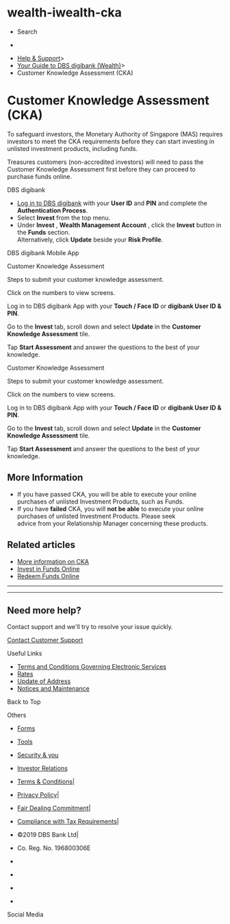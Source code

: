 # wealth-iwealth-cka

[](https://www.dbs.com.sg)

  * Search 

  * 


[](https://www.dbs.com.sg/personal/default.page) [](https://www.dbs.com.sg/personal/support/wealth-iwealth-cka.html)

  * [Help & Support](https://www.dbs.com.sg/personal/support/home.html)>
  * [Your Guide to DBS digibank (Wealth)](https://www.dbs.com.sg/personal/support/guide-iwealth.html)>
  * Customer Knowledge Assessment (CKA)



# Customer Knowledge Assessment (CKA)

To safeguard investors, the Monetary Authority of Singapore (MAS) requires investors to meet the CKA requirements before they can start investing in unlisted investment products, including funds.

  
  


Treasures customers (non-accredited investors) will need to pass the Customer Knowledge Assessment first before they can proceed to purchase funds online.

DBS digibank

  * [Log in to DBS digibank](https://internet-banking.dbs.com.sg/iwealth) with your **User ID** and **PIN** and complete the **Authentication Process**.
  * Select **Invest** from the top menu.
  * Under **Invest** , **Wealth Management Account** , click the **Invest** button in the **Funds** section.   
Alternatively, click **Update** beside your **Risk Profile**. 

  


DBS digibank Mobile App

Customer Knowledge Assessment

Steps to submit your customer knowledge assessment.

Click on the numbers to view screens.

Log in to DBS digibank App with your **Touch / Face ID** or **digibank User ID & PIN**.

Go to the **Invest** tab, scroll down and select **Update** in the **Customer Knowledge Assessment** tile. 

Tap **Start Assessment** and answer the questions to the best of your knowledge.

  
  
  
  


Customer Knowledge Assessment

Steps to submit your customer knowledge assessment.

Click on the numbers to view screens.

Log in to DBS digibank App with your **Touch / Face ID** or **digibank User ID & PIN**.

Go to the **Invest** tab, scroll down and select **Update** in the **Customer Knowledge Assessment** tile.

Tap **Start Assessment** and answer the questions to the best of your knowledge.

## More Information

  * If you have passed CKA, you will be able to execute your online purchases of unlisted Investment Products, such as Funds.
  * If you have **failed** CKA, you will **not be able** to execute your online purchases of unlisted Investment Products. Please seek   
advice from your Relationship Manager concerning these products.



## Related articles

  * [More information on CKA](https://www.dbs.com.sg/ibanking/help/faq/a-guide-on-customer-knowledge-assessment-cka.html)
  * [Invest in Funds Online](https://www.dbs.com.sg/personal/support/wealth-iwealth-invest-funds-online.html)
  * [Redeem Funds Online](https://www.dbs.com.sg/personal/support/wealth-iwealth-redeem-funds.html)



* * *

* * *

## Need more help?

Contact support and we'll try to resolve your issue quickly.

[Contact Customer Support](https://www.dbs.com.sg/personal/contact-us.page)

Useful Links

  * [Terms and Conditions Governing Electronic Services](https://www.dbs.com.sg/personal/deposits/terms-conditions-electronic-services.page)
  * [Rates](https://www.dbs.com.sg/personal/rates-online/default.page)
  * [Update of Address](https://www.dbs.com.sg/personal/deposits/update-address.page)
  * [Notices and Maintenance](https://www.dbs.com.sg/personal/deposits/maintenance-schedule.page)



Back to Top

Others

  * [Forms](https://www.dbs.com.sg/personal/forms/default.page)
  * [Tools](https://www.dbs.com.sg/personal/calculators/default.page)
  * [Security & you](https://www.dbs.com.sg/personal/deposits/security-and-you/default.page)
  * [Investor Relations](https://www.dbs.com/investor/default.page)



  * [Terms & Conditions](https://www.dbs.com/terms/default.page)|
  * [Privacy Policy](https://www.dbs.com/privacy/default.page)|
  * [Fair Dealing Commitment](https://www.dbs.com/fairdealing/default.page)|
  * [Compliance with Tax Requirements](https://www.dbs.com.sg/personal/compliance-tax-requirements/index.html)|
  * ©2019 DBS Bank Ltd|
  * Co. Reg. No. 196800306E



  * [](https://www.facebook.com/dbs.sg)
  * [](https://twitter.com/dbsbank)
  * [](https://www.linkedin.com/company/dbs-bank)
  * [](https://www.youtube.com/dbs)



Social Media
